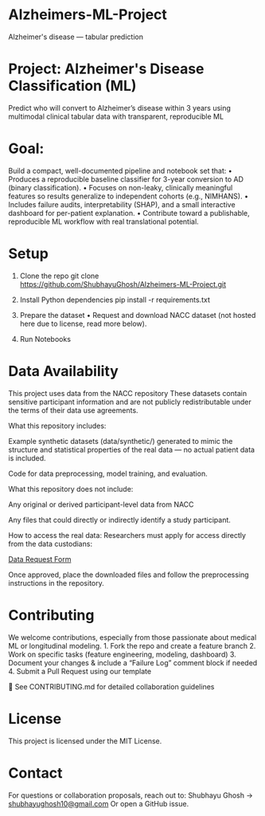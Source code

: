 # Alzheimers-ML-Project
Alzheimer's disease — tabular prediction 


# Project: Alzheimer's Disease Classification (ML)

 Predict who will convert to Alzheimer’s disease within 3 years using multimodal clinical tabular data with transparent, reproducible ML
 
# Goal:
Build a compact, well-documented pipeline and notebook set that:
	•	Produces a reproducible baseline classifier for 3-year conversion to AD (binary classification).
	•	Focuses on non-leaky, clinically meaningful features so results generalize to independent cohorts (e.g., NIMHANS).
	•	Includes failure audits, interpretability (SHAP), and a small interactive dashboard for per-patient explanation.
	•	Contribute toward a publishable, reproducible ML workflow with real translational potential.


# Setup

1. Clone the repo
git clone https://github.com/ShubhayuGhosh/Alzheimers-ML-Project.git

2. Install Python dependencies
pip install -r requirements.txt

3.	Prepare the dataset
	•	Request and download NACC dataset (not hosted here due to license, read more below).

4.	Run Notebooks

# Data Availability

This project uses data from the NACC repository
These datasets contain sensitive participant information and are not publicly redistributable under the terms of their data use agreements.

What this repository includes:

Example synthetic datasets (data/synthetic/) generated to mimic the structure and statistical properties of the real data — no actual patient data is included.

Code for data preprocessing, model training, and evaluation.


What this repository does not include:

Any original or derived participant-level data from NACC

Any files that could directly or indirectly identify a study participant.


How to access the real data: Researchers must apply for access directly from the data custodians:

[Data Request Form](https://naccdata.org/requesting-data/data-request-process)


Once approved, place the downloaded files and follow the preprocessing instructions in the repository.


# Contributing

We welcome contributions, especially from those passionate about medical ML or longitudinal modeling.
	1.	Fork the repo and create a feature branch
	2.	Work on specific tasks (feature engineering, modeling, dashboard)
	3.	Document your changes & include a “Failure Log” comment block if needed
	4.	Submit a Pull Request using our template

📄 See CONTRIBUTING.md for detailed collaboration guidelines

# License
This project is licensed under the MIT License.

# Contact
For questions or collaboration proposals, reach out to:
Shubhayu Ghosh → shubhayughosh10@gmail.com
Or open a GitHub issue.


